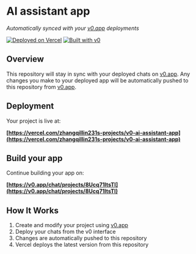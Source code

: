 # AI assistant app

*Automatically synced with your [v0.app](https://v0.app) deployments*

[![Deployed on Vercel](https://img.shields.io/badge/Deployed%20on-Vercel-black?style=for-the-badge&logo=vercel)](https://vercel.com/zhangqillin231s-projects/v0-ai-assistant-app)
[![Built with v0](https://img.shields.io/badge/Built%20with-v0.app-black?style=for-the-badge)](https://v0.app/chat/projects/8Ucq71ltsTI)

## Overview

This repository will stay in sync with your deployed chats on [v0.app](https://v0.app).
Any changes you make to your deployed app will be automatically pushed to this repository from [v0.app](https://v0.app).

## Deployment

Your project is live at:

**[https://vercel.com/zhangqillin231s-projects/v0-ai-assistant-app](https://vercel.com/zhangqillin231s-projects/v0-ai-assistant-app)**

## Build your app

Continue building your app on:

**[https://v0.app/chat/projects/8Ucq71ltsTI](https://v0.app/chat/projects/8Ucq71ltsTI)**

## How It Works

1. Create and modify your project using [v0.app](https://v0.app)
2. Deploy your chats from the v0 interface
3. Changes are automatically pushed to this repository
4. Vercel deploys the latest version from this repository
